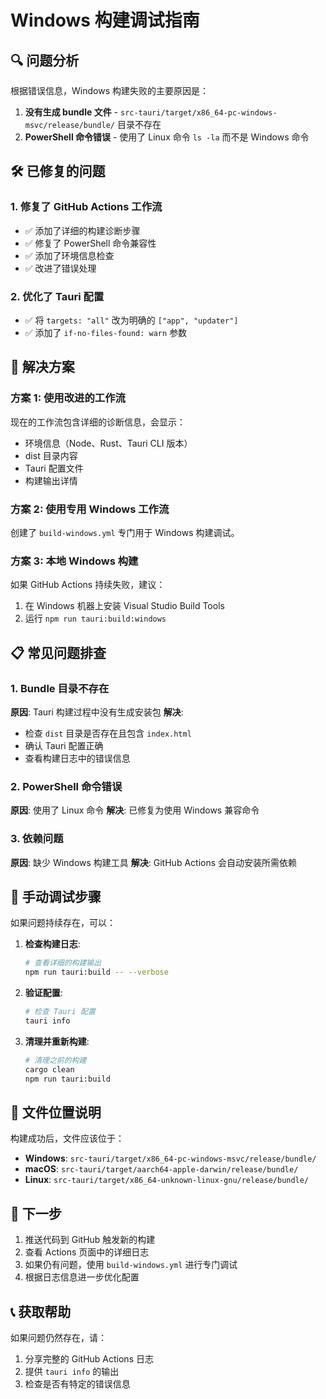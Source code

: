 # Windows 构建调试指南

## 🔍 问题分析

根据错误信息，Windows 构建失败的主要原因是：
1. **没有生成 bundle 文件** - `src-tauri/target/x86_64-pc-windows-msvc/release/bundle/` 目录不存在
2. **PowerShell 命令错误** - 使用了 Linux 命令 `ls -la` 而不是 Windows 命令

## 🛠️ 已修复的问题

### 1. 修复了 GitHub Actions 工作流
- ✅ 添加了详细的构建诊断步骤
- ✅ 修复了 PowerShell 命令兼容性
- ✅ 添加了环境信息检查
- ✅ 改进了错误处理

### 2. 优化了 Tauri 配置
- ✅ 将 `targets: "all"` 改为明确的 `["app", "updater"]`
- ✅ 添加了 `if-no-files-found: warn` 参数

## 🚀 解决方案

### 方案 1: 使用改进的工作流
现在的工作流包含详细的诊断信息，会显示：
- 环境信息（Node、Rust、Tauri CLI 版本）
- dist 目录内容
- Tauri 配置文件
- 构建输出详情

### 方案 2: 使用专用 Windows 工作流
创建了 `build-windows.yml` 专门用于 Windows 构建调试。

### 方案 3: 本地 Windows 构建
如果 GitHub Actions 持续失败，建议：
1. 在 Windows 机器上安装 Visual Studio Build Tools
2. 运行 `npm run tauri:build:windows`

## 📋 常见问题排查

### 1. Bundle 目录不存在
**原因**: Tauri 构建过程中没有生成安装包
**解决**: 
- 检查 `dist` 目录是否存在且包含 `index.html`
- 确认 Tauri 配置正确
- 查看构建日志中的错误信息

### 2. PowerShell 命令错误
**原因**: 使用了 Linux 命令
**解决**: 已修复为使用 Windows 兼容命令

### 3. 依赖问题
**原因**: 缺少 Windows 构建工具
**解决**: GitHub Actions 会自动安装所需依赖

## 🔧 手动调试步骤

如果问题持续存在，可以：

1. **检查构建日志**:
   ```bash
   # 查看详细的构建输出
   npm run tauri:build -- --verbose
   ```

2. **验证配置**:
   ```bash
   # 检查 Tauri 配置
   tauri info
   ```

3. **清理并重新构建**:
   ```bash
   # 清理之前的构建
   cargo clean
   npm run tauri:build
   ```

## 📁 文件位置说明

构建成功后，文件应该位于：
- **Windows**: `src-tauri/target/x86_64-pc-windows-msvc/release/bundle/`
- **macOS**: `src-tauri/target/aarch64-apple-darwin/release/bundle/`
- **Linux**: `src-tauri/target/x86_64-unknown-linux-gnu/release/bundle/`

## 🎯 下一步

1. 推送代码到 GitHub 触发新的构建
2. 查看 Actions 页面中的详细日志
3. 如果仍有问题，使用 `build-windows.yml` 进行专门调试
4. 根据日志信息进一步优化配置

## 📞 获取帮助

如果问题仍然存在，请：
1. 分享完整的 GitHub Actions 日志
2. 提供 `tauri info` 的输出
3. 检查是否有特定的错误信息 